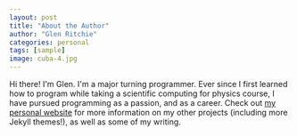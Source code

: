 ```yaml
---
layout: post
title: "About the Author"
author: "Glen Ritchie"
categories: personal
tags: [sample]
image: cuba-4.jpg
---
```


Hi there! I'm Glen. I'm a major turning programmer. Ever since I first learned how to program while taking a scientific computing for physics course, I have pursued programming as a passion, and as a career. Check out [my personal website](https://www.lenpaul.com/) for more information on my other projects (including more Jekyll themes!), as well as some of my writing.
